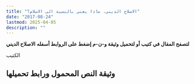 ```yaml
---
title: "الاصلاح الديني، ماذا يعني بالنسبة الى الاسلام؟"
date: "2017-08-24"
lastmod: 2025-04-05
description: ""
---
```

**لتصفح المقال في كتيب أو لتحميل وثيقة و-ن-م إضغط على الروابط أسفله** **الاصلاح الديني**

الكتيب

## وثيقة النص المحمول ورابط تحميلها

###
